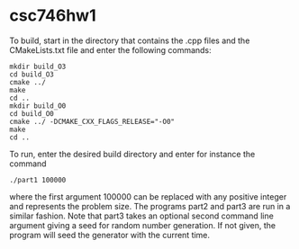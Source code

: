 # csc746hw1

To build, start in the directory that contains the .cpp files and the CMakeLists.txt file and enter the following commands:

	mkdir build_O3
	cd build_O3
	cmake ../
	make
	cd ..
	mkdir build_O0
	cd build_O0
	cmake ../ -DCMAKE_CXX_FLAGS_RELEASE="-O0"
	make
	cd ..

To run, enter the desired build directory and enter for instance the command

	./part1 100000

where the first argument 100000 can be replaced with any positive integer and represents the problem size. The programs part2 and part3 are run in a similar fashion. Note that part3 takes an optional second command line argument giving a seed for random number generation. If not given, the program will seed the generator with the current time.
